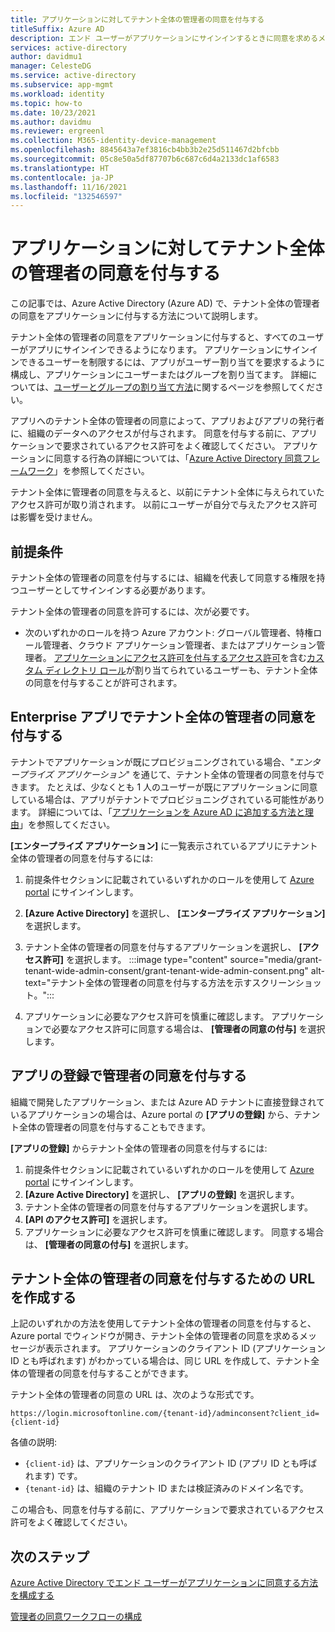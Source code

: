 ```yaml
---
title: アプリケーションに対してテナント全体の管理者の同意を付与する
titleSuffix: Azure AD
description: エンド ユーザーがアプリケーションにサインインするときに同意を求めるメッセージが表示されないように、テナント全体の同意をアプリケーションに付与する方法について説明します。
services: active-directory
author: davidmu1
manager: CelesteDG
ms.service: active-directory
ms.subservice: app-mgmt
ms.workload: identity
ms.topic: how-to
ms.date: 10/23/2021
ms.author: davidmu
ms.reviewer: ergreenl
ms.collection: M365-identity-device-management
ms.openlocfilehash: 8845643a7ef3816cb4bb3b2e25d511467d2bfcbb
ms.sourcegitcommit: 05c8e50a5df87707b6c687c6d4a2133dc1af6583
ms.translationtype: HT
ms.contentlocale: ja-JP
ms.lasthandoff: 11/16/2021
ms.locfileid: "132546597"
---
```

# <a name="grant-tenant-wide-admin-consent-to-an-application"></a>アプリケーションに対してテナント全体の管理者の同意を付与する

  この記事では、Azure Active Directory (Azure AD) で、テナント全体の管理者の同意をアプリケーションに付与する方法について説明します。

テナント全体の管理者の同意をアプリケーションに付与すると、すべてのユーザーがアプリにサインインできるようになります。 アプリケーションにサインインできるユーザーを制限するには、アプリがユーザー割り当てを要求するように構成し、アプリケーションにユーザーまたはグループを割り当てます。 詳細については、[ユーザーとグループの割り当て方法](./assign-user-or-group-access-portal.md)に関するページを参照してください。

アプリへのテナント全体の管理者の同意によって、アプリおよびアプリの発行者に、組織のデータへのアクセスが付与されます。 同意を付与する前に、アプリケーションで要求されているアクセス許可をよく確認してください。 アプリケーションに同意する行為の詳細については、「[Azure Active Directory 同意フレームワーク](../develop/consent-framework.md)」を参照してください。

テナント全体に管理者の同意を与えると、以前にテナント全体に与えられていたアクセス許可が取り消されます。 以前にユーザーが自分で与えたアクセス許可は影響を受けません。

## <a name="prerequisites"></a>前提条件

テナント全体の管理者の同意を付与するには、組織を代表して同意する権限を持つユーザーとしてサインインする必要があります。

テナント全体の管理者の同意を許可するには、次が必要です。

- 次のいずれかのロールを持つ Azure アカウント: グローバル管理者、特権ロール管理者、クラウド アプリケーション管理者、またはアプリケーション管理者。 [アプリケーションにアクセス許可を付与するアクセス許可](../roles/custom-consent-permissions.md)を含む[カスタム ディレクトリ ロール](../roles/custom-create.md)が割り当てられているユーザーも、テナント全体の同意を付与することが許可されます。

## <a name="grant-tenant-wide-admin-consent-in-enterprise-apps"></a>Enterprise アプリでテナント全体の管理者の同意を付与する

テナントでアプリケーションが既にプロビジョニングされている場合、"*エンタープライズ アプリケーション*" を通じて、テナント全体の管理者の同意を付与できます。 たとえば、少なくとも 1 人のユーザーが既にアプリケーションに同意している場合は、アプリがテナントでプロビジョニングされている可能性があります。 詳細については、「[アプリケーションを Azure AD に追加する方法と理由](../develop/active-directory-how-applications-are-added.md)」を参照してください。

**[エンタープライズ アプリケーション]** に一覧表示されているアプリにテナント全体の管理者の同意を付与するには:

1. 前提条件セクションに記載されているいずれかのロールを使用して [Azure portal](https://portal.azure.com) にサインインします。
1. **[Azure Active Directory]** を選択し、 **[エンタープライズ アプリケーション]** を選択します。
1. テナント全体の管理者の同意を付与するアプリケーションを選択し、 **[アクセス許可]** を選択します。
   :::image type="content" source="media/grant-tenant-wide-admin-consent/grant-tenant-wide-admin-consent.png" alt-text="テナント全体の管理者の同意を付与する方法を示すスクリーンショット。":::

1. アプリケーションに必要なアクセス許可を慎重に確認します。 アプリケーションで必要なアクセス許可に同意する場合は、 **[管理者の同意の付与]** を選択します。

## <a name="grant-admin-consent-in-app-registrations"></a>アプリの登録で管理者の同意を付与する

組織で開発したアプリケーション、または Azure AD テナントに直接登録されているアプリケーションの場合は、Azure portal の **[アプリの登録]** から、テナント全体の管理者の同意を付与することもできます。

**[アプリの登録]** からテナント全体の管理者の同意を付与するには:

1. 前提条件セクションに記載されているいずれかのロールを使用して [Azure portal](https://portal.azure.com) にサインインします。
1. **[Azure Active Directory]** を選択し、 **[アプリの登録]** を選択します。
1. テナント全体の管理者の同意を付与するアプリケーションを選択します。
1. **[API のアクセス許可]** を選択します。
1. アプリケーションに必要なアクセス許可を慎重に確認します。 同意する場合は、 **[管理者の同意の付与]** を選択します。

## <a name="construct-the-url-for-granting-tenant-wide-admin-consent"></a>テナント全体の管理者の同意を付与するための URL を作成する

上記のいずれかの方法を使用してテナント全体の管理者の同意を付与すると、Azure portal でウィンドウが開き、テナント全体の管理者の同意を求めるメッセージが表示されます。 アプリケーションのクライアント ID (アプリケーション ID とも呼ばれます) がわかっている場合は、同じ URL を作成して、テナント全体の管理者の同意を付与することができます。

テナント全体の管理者の同意の URL は、次のような形式です。

```http
https://login.microsoftonline.com/{tenant-id}/adminconsent?client_id={client-id}
```

各値の説明:

- `{client-id}` は、アプリケーションのクライアント ID (アプリ ID とも呼ばれます) です。
- `{tenant-id}` は、組織のテナント ID または検証済みのドメイン名です。

この場合も、同意を付与する前に、アプリケーションで要求されているアクセス許可をよく確認してください。

## <a name="next-steps"></a>次のステップ

[Azure Active Directory でエンド ユーザーがアプリケーションに同意する方法を構成する](configure-user-consent.md)

[管理者の同意ワークフローの構成](configure-admin-consent-workflow.md)
